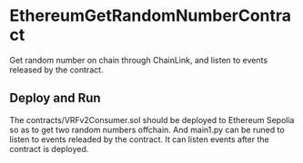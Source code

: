 # EthereumGetRandomNumberContract
Get random number on chain through ChainLink, and listen to events released by the contract.

## Deploy and Run
The contracts/VRFv2Consumer.sol should be deployed to Ethereum Sepolia so as to get two random numbers offchain.
And main1.py can be runed to listen to events releaded by the contract. It can listen events after the contract is deployed.
